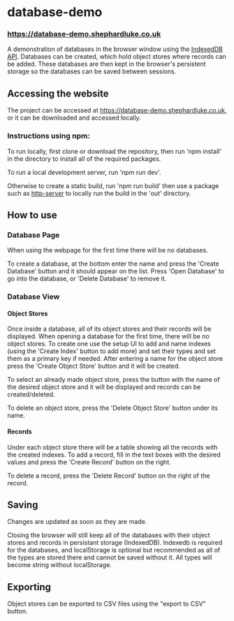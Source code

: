 # database-demo
### https://database-demo.shephardluke.co.uk
A demonstration of databases in the browser window using the [IndexedDB API](https://developer.mozilla.org/en-US/docs/Web/API/IndexedDB_API). Databases can be created, which hold object stores where records can be added. These databases are then kept in the browser's persistent storage so the databases can be saved between sessions. 

## Accessing the website
The project can be accessed at https://database-demo.shephardluke.co.uk, or it can be downloaded and accessed locally.

### Instructions using npm:
To run locally, first clone or download the repository, then run 'npm install' in the directory to install all of the required packages.

To run a local development server, run 'npm run dev'.

Otherwise to create a static build, run 'npm run build' then use a package such as [http-server](https://www.npmjs.com/package/http-server) to locally run the build in the 'out' directory.

## How to use
### Database Page
When using the webpage for the first time there will be no databases.

To create a database, at the bottom enter the name and press the 'Create Database' button and it should appear on the list.
Press 'Open Database' to go into the database, or 'Delete Database' to remove it.

### Database View
#### Object Stores
Once inside a database, all of its object stores and their records will be displayed. When opening a database for the first time, there will be no object stores. To create one use the setup UI to add and name indexes (using the 'Create Index' button to add more) and set their types and set them as a primary key if needed. After entering a name for the object store press the 'Create Object Store' button and it will be created.

To select an already made object store, press the button with the name of the desired object store and it will be displayed and records can be created/deleted.

To delete an object store, press the 'Delete Object Store' button under its name.

#### Records
Under each object store there will be a table showing all the records with the created indexes. To add a record, fill in the text boxes with the desired values and press the 'Create Record' button on the right.

To delete a record, press the 'Delete Record' button on the right of the record.

## Saving
Changes are updated as soon as they are made.

Closing the browser will still keep all of the databases with their object stores and records in persistant storage (IndexedDB). Indexedb is required for the databases, and localStorage is optional but recommended as all of the types are stored there and cannot be saved without it. All types will become string without localStorage.

## Exporting
Object stores can be exported to CSV files using the "export to CSV" button.
